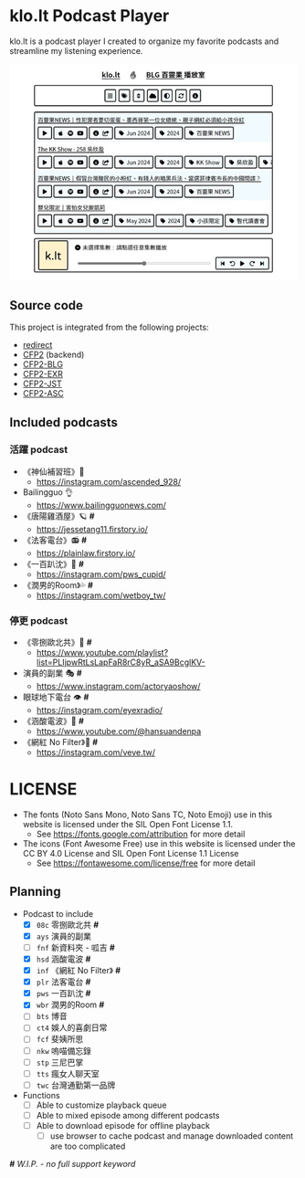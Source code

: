 # klo.lt Podcast Player

klo.lt is a podcast player I created to organize my favorite podcasts and streamline my listening experience.

![klo.lt Podcast Player](cover.jpg)

## Source code

This project is integrated from the following projects:

- [redirect](https://github.com/SotongDJ/redirect)
- [CFP2](https://github.com/SotongDJ/CFP2) (backend)
- [CFP2-BLG](https://github.com/SotongDJ/CFP2-blg)
- [CFP2-EXR](https://github.com/SotongDJ/CFP2-EXR)
- [CFP2-JST](https://github.com/SotongDJ/CFP2-JST)
- [CFP2-ASC](https://github.com/SotongDJ/CFP2-ASC)

## Included podcasts

### 活躍 podcast

- 《神仙補習班》🚀
  - <https://instagram.com/ascended_928/>
- Bailingguo 👌
  - <https://www.bailingguonews.com/>
- 《唐陽雞酒屋》🪐 **#**
  - <https://jessetang11.firstory.io/>
- 《法客電台》📻 **#**
  - <https://plainlaw.firstory.io/>
- 《一百趴沈》💯 **#**
  - <https://instagram.com/pws_cupid/>
- 《潤男的Room》💦 **#**
  - <https://instagram.com/wetboy_tw/>

### 停更 podcast

- 《零捌歐北共》📢 **#**
  - <https://www.youtube.com/playlist?list=PLIjpwRtLsLapFaR8rC8yR_aSA9BcglKV->
- 演員的副業 🎭 **#**
  - <https://www.instagram.com/actoryaoshow/>
- 眼球地下電台 👁 **#**
  - <https://instagram.com/eyexradio/>
- 《涵酸電波》📡 **#**
  - <https://www.youtube.com/@hansuandenpa>
- 《網紅 No Filter》📼 **#**
  - <https://instagram.com/veve.tw/>

# LICENSE

- The fonts (Noto Sans Mono, Noto Sans TC, Noto Emoji) use in this website is licensed under the SIL Open Font License 1.1.
  - See https://fonts.google.com/attribution for more detail
- The icons (Font Awesome Free) use in this website is licensed under the CC BY 4.0 License and SIL Open Font License 1.1 License
  - See https://fontawesome.com/license/free for more detail

## Planning

- Podcast to include
  - [x] `08c` 零捌歐北共  **#**
  - [x] `ays` 演員的副業
  - [ ] `fnf` 新資料夾 - 呱吉  **#**
  - [x] `hsd` 涵酸電波  **#**
  - [x] `inf` 《網紅 No Filter》 **#**
  - [x] `plr` 法客電台  **#**
  - [x] `pws` 一百趴沈  **#**
  - [x] `wbr` 潤男的Room  **#**
  - [ ] `bts` 博音
  - [ ] `ct4` 娛人的喜劇日常
  - [ ] `fcf` 斐姨所思
  - [ ] `nkw` 嗚喵備忘錄
  - [ ] `stp` 三尼巴掌
  - [ ] `tts` 瘋女人聊天室
  - [ ] `twc` 台灣通勤第一品牌
- Functions
  - [ ] Able to customize playback queue
  - [ ] Able to mixed episode among different podcasts
  - [ ] Able to download episode for offline playback
    - [ ] use browser to cache podcast and manage downloaded content are too complicated

**#** *W.I.P. - no full support keyword*
